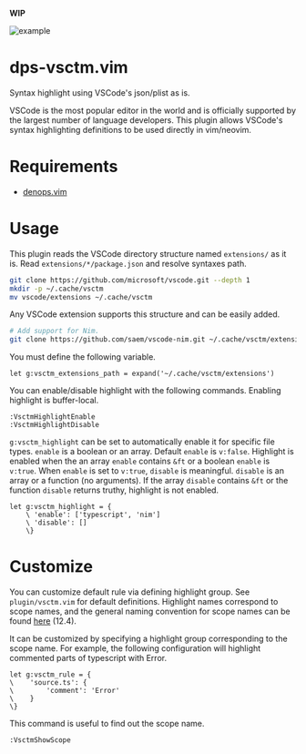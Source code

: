 **WIP**

![example](https://user-images.githubusercontent.com/82267684/200194915-700c3830-1d88-4cc6-813f-905b55fb7eef.png)

# dps-vsctm.vim

Syntax highlight using VSCode's json/plist as is.

VSCode is the most popular editor in the world and is officially supported by the largest number of language developers.
This plugin allows VSCode's syntax highlighting definitions to be used directly in vim/neovim.

# Requirements

- [denops.vim](https://github.com/vim-denops/denops.vim)

# Usage

This plugin reads the VSCode directory structure named `extensions/` as it is.
Read `extensions/*/package.json` and resolve syntaxes path.

```sh
git clone https://github.com/microsoft/vscode.git --depth 1
mkdir -p ~/.cache/vsctm
mv vscode/extensions ~/.cache/vsctm
```

Any VSCode extension supports this structure and can be easily added.

```sh
# Add support for Nim.
git clone https://github.com/saem/vscode-nim.git ~/.cache/vsctm/extensions/nim
```

You must define the following variable.

```vim
let g:vsctm_extensions_path = expand('~/.cache/vsctm/extensions')
```

You can enable/disable highlight with the following commands.
Enabling highlight is buffer-local.

```vim
:VsctmHighlightEnable
:VsctmHighlightDisable
```

`g:vsctm_highlight` can be set to automatically enable it for specific file types.
`enable` is a boolean or an array.
Default `enable` is `v:false`.
Highlight is enabled when the an array `enable` contains `&ft` or a boolean `enable` is `v:true`.
When `enable` is set to `v:true`, `disable` is meaningful.
`disable` is an array or a function (no arguments).
If the array `disable` contains `&ft` or the function `disable` returns truthy, highlight is not enabled.

```vim
let g:vsctm_highlight = {
    \ 'enable': ['typescript', 'nim']
    \ 'disable': []
    \}
```

# Customize

You can customize default rule via defining highlight group.
See `plugin/vsctm.vim` for default definitions.
Highlight names correspond to scope names, and the general naming convention for scope names can be found [here](https://macromates.com/manual/en/language_grammars) (12.4).

It can be customized by specifying a highlight group corresponding to the scope name.
For example, the following configuration will highlight commented parts of typescript with Error.

```vim
let g:vsctm_rule = {
\    'source.ts': {
\        'comment': 'Error'
\    }
\}
```

This command is useful to find out the scope name.

```vim
:VsctmShowScope
```
